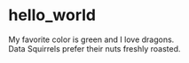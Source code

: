 # hello_world

My favorite color is green and I love dragons. <br>
Data Squirrels prefer their nuts freshly roasted.
